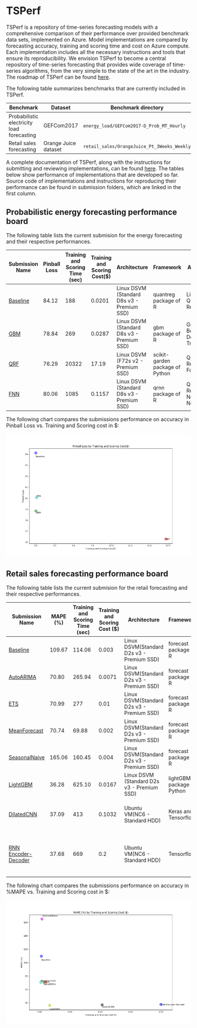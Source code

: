 # TSPerf

TSPerf is a repository of time-series forecasting models with a comprehensive comparison of their performance over provided benchmark data sets, implemented on Azure. Model implementations are compared by forecasting accuracy, training and scoring time and cost on Azure compute. Each implementation includes all the necessary instructions and tools that ensure its reproducibility. We envision TSPerf to become a central repository of time-series forecasting that provides wide coverage of time-series  algorithms, from the very simple to the state of the art in the industry. The roadmap of TSPerf can be found [here](docs/roadmap.md).


The following table summarizes benchmarks that are currently included in TSPerf.

Benchmark                                   |  Dataset               |  Benchmark directory
--------------------------------------------|------------------------|---------------------------------------------
Probabilistic electricity load forecasting  |  GEFCom2017            |  `energy_load/GEFCom2017-D_Prob_MT_Hourly`
Retail sales forecasting                    |  Orange Juice dataset  |  `retail_sales/OrangeJuice_Pt_3Weeks_Weekly`




A complete documentation of TSPerf, along with the instructions for submitting and reviewing implementations, can be found [here](./docs/tsperf_rules.md). The tables below show performance of implementations that are developed so far. Source code of implementations and instructions for reproducing their performance can be found in submission folders, which are linked in the first column.

## Probabilistic energy forecasting performance board


The following table lists the current submision for the energy forecasting and their respective performances.

Submission Name                                                                 |  Pinball Loss  |  Training and Scoring Time (sec)  |  Training and Scoring Cost($)  |  Architecture                                 |  Framework                         |  Algorithm                            |  Uni/Multivariate  |  External Feature Support
--------------------------------------------------------------------------------|----------------|-----------------------------------|--------------------------------|-----------------------------------------------|------------------------------------|---------------------------------------|--------------------|--------------------------
[Baseline](energy_load%2FGEFCom2017_D_Prob_MT_hourly%2Fsubmissions%2Fbaseline)  |   84.12         |  188                              |  0.0201                       |  Linux DSVM (Standard D8s v3 - Premium SSD)   |  quantreg package of R             |  Linear Quantile Regression           |  Multivariate      |  Yes
[GBM](energy_load%2FGEFCom2017_D_Prob_MT_hourly%2Fsubmissions%2FGBM)            |   78.84         |  269                              |  0.0287                       |  Linux DSVM (Standard D8s v3 - Premium SSD)   |  gbm package of R                  |  Gradient Boosting Decision Tree      |  Multivariate      |  Yes
[QRF](energy_load%2FGEFCom2017_D_Prob_MT_hourly%2Fsubmissions%2Fqrf)            |    76.29         |  20322                            |  17.19                       |   Linux DSVM (F72s v2 - Premium SSD)          |   scikit-garden package of Python  |   Quantile Regression Forest          |   Multivariate     |   Yes
[FNN](energy_load%2FGEFCom2017_D_Prob_MT_hourly%2Fsubmissions%2Ffnn)            |    80.06         |  1085                             |  0.1157                      |   Linux DSVM (Standard D8s v3 - Premium SSD)  |   qrnn package of R                |   Quantile Regression Neural Network  |   Multivariate     |   Yes

The following chart compares the submissions performance on accuracy in Pinball Loss vs. Training and Scoring cost in $:

 ![EnergyPBLvsTime](./docs/images/Energy-Cost.png)




## Retail sales forecasting performance board


The following table lists the current submision for the retail forecasting and their respective performances.


Submission Name                                                                             |  MAPE (%)  |  Training and Scoring Time (sec)  |  Training and Scoring Cost ($)  |  Architecture                                |  Framework                   |  Algorithm                                                          |  Uni/Multivariate  |  External Feature Support
--------------------------------------------------------------------------------------------|------------|-----------------------------------|---------------------------------|----------------------------------------------|------------------------------|---------------------------------------------------------------------|--------------------|--------------------------
[Baseline](retail_sales%2FOrangeJuice_Pt_3Weeks_Weekly%2Fsubmissions%2Fbaseline)            |  109.67    |  114.06                           |  0.003                          |  Linux DSVM(Standard D2s v3 - Premium SSD)   |  forecast package of R       |  Naive Forecast                                                     |  Univariate        |  No
[AutoARIMA](retail_sales%2FOrangeJuice_Pt_3Weeks_Weekly%2Fsubmissions%2FARIMA)              |  70.80     |  265.94                           |  0.0071                         |  Linux DSVM(Standard D2s v3 - Premium SSD)   |  forecast package of R       |  Auto ARIMA                                                         |  Multivariate      |  Yes
[ETS](retail_sales%2FOrangeJuice_Pt_3Weeks_Weekly%2Fsubmissions%2FETS)                      |  70.99     |  277                              |  0.01                           |  Linux DSVM(Standard D2s v3 - Premium SSD)   |  forecast package of R       |  ETS                                                                |  Multivariate      |  No
[MeanForecast](retail_sales%2FOrangeJuice_Pt_3Weeks_Weekly%2Fsubmissions%2FMeanForecast)    |  70.74     |  69.88                            |  0.002                          |  Linux DSVM(Standard D2s v3 - Premium SSD)   |  forecast package of R       |  Mean forecast                                                      |   Univariate       |  No
[SeasonalNaive](retail_sales%2FOrangeJuice_Pt_3Weeks_Weekly%2Fsubmissions%2FSeasonalNaive)  |  165.06    |  160.45                           |  0.004                          |  Linux DSVM(Standard D2s v3 - Premium SSD)   |  forecast package of R       |  Seasonal Naive                                                     |  Univariate        |  No
[LightGBM](retail_sales%2FOrangeJuice_Pt_3Weeks_Weekly%2Fsubmissions%2FLightGBM)            |  36.28     |  625.10                           |  0.0167                         |  Linux DSVM (Standard D2s v3 - Premium SSD)  |  lightGBM package of Python  |  Gradient Boosting Decision Tree                                    |  Multivariate      |  Yes
[DilatedCNN](retail_sales%2FOrangeJuice_Pt_3Weeks_Weekly%2Fsubmissions%2FDilatedCNN)        |  37.09     |  413                              |  0.1032                         |  Ubuntu VM(NC6 - Standard HDD)               |  Keras and Tensorflow        |  Python + Dilated convolutional neural network                      |   Multivariate     |  Yes
[RNN Encoder-Decoder](retail_sales%2FOrangeJuice_Pt_3Weeks_Weekly%2Fsubmissions%2FRNN)      |  37.68     |  669                              |  0.2                            |  Ubuntu VM(NC6 - Standard HDD)               |  Tensorflow                  |  Python + Encoder-decoder architecture of recurrent neural network  |   Multivariate     |  Yes






The following chart compares the submissions performance on accuracy in %MAPE vs. Training and Scoring cost in $:

 
![EnergyPBLvsTime](./docs/images/Retail-Cost.png)





